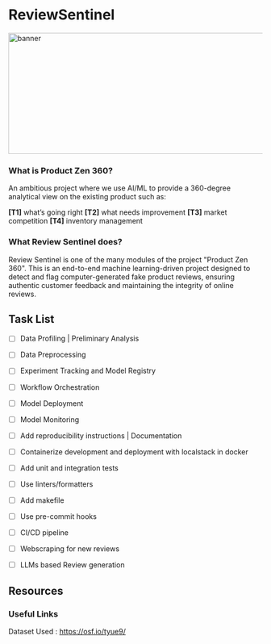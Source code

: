 # ReviewSentinel

<img width="1024" height="240" alt="banner" src="https://github.com/user-attachments/assets/ad63993f-e7cc-4599-97d8-3bbcc5b382ea">



### What is Product Zen 360?
An ambitious project where we use AI/ML to provide a 360-degree analytical view on the existing product such as:

**[T1]** what’s going right **[T2]** what needs improvement **[T3]** market competition **[T4]** inventory management



### What Review Sentinel does?
Review Sentinel is one of the many modules of the project "Product Zen 360".
This is an end-to-end machine learning-driven project designed to detect and flag computer-generated fake product reviews, ensuring authentic customer feedback and maintaining the integrity of online reviews.



## Task List
- [ ] Data Profiling | Preliminary Analysis
- [ ] Data Preprocessing
- [ ] Experiment Tracking and Model Registry
- [ ] Workflow Orchestration
- [ ] Model Deployment
- [ ] Model Monitoring
- [ ] Add reproducibility instructions | Documentation
- [ ] Containerize development and deployment with localstack in docker
- [ ] Add unit and integration tests
- [ ] Use linters/formatters
- [ ] Add makefile
- [ ] Use pre-commit hooks
- [ ] CI/CD pipeline
- [ ] Webscraping for new reviews
- [ ] LLMs based Review generation



## Resources
### Useful Links
Dataset Used : https://osf.io/tyue9/
